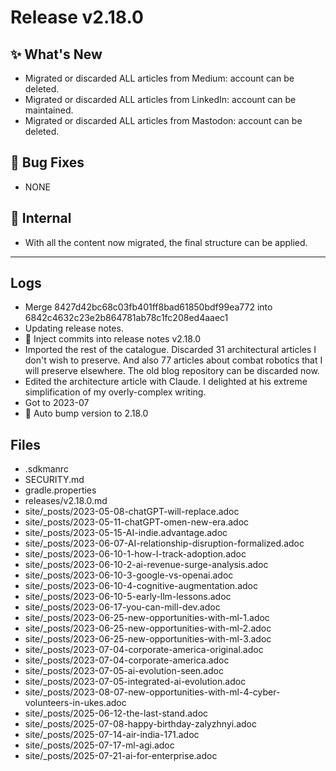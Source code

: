 # Release v2.18.0

## ✨ What's New

- Migrated or discarded ALL articles from Medium: account can be deleted.
- Migrated or discarded ALL articles from LinkedIn: account can be maintained.
- Migrated or discarded ALL articles from Mastodon: account can be deleted.

## 🐛 Bug Fixes

- NONE

## 🔬 Internal

- With all the content now migrated, the final structure can be applied.

---

## Logs

- Merge 8427d42bc68c03fb401ff8bad61850bdf99ea772 into 6842c4632c23e2b864781ab78c1fc208ed4aaec1
- Updating release notes.
- 📝 Inject commits into release notes v2.18.0
- Imported the rest of the catalogue. Discarded 31 architectural articles I don't wish to preserve. And also 77 articles about combat robotics that I will preserve elsewhere. The old blog repository can be discarded now.
- Edited the architecture article with Claude. I delighted at his extreme simplification of my overly-complex writing.
- Got to 2023-07
- 🔼 Auto bump version to 2.18.0


## Files

- .sdkmanrc
- SECURITY.md
- gradle.properties
- releases/v2.18.0.md
- site/_posts/2023-05-08-chatGPT-will-replace.adoc
- site/_posts/2023-05-11-chatGPT-omen-new-era.adoc
- site/_posts/2023-05-15-AI-indie.advantage.adoc
- site/_posts/2023-06-07-AI-relationship-disruption-formalized.adoc
- site/_posts/2023-06-10-1-how-I-track-adoption.adoc
- site/_posts/2023-06-10-2-ai-revenue-surge-analysis.adoc
- site/_posts/2023-06-10-3-google-vs-openai.adoc
- site/_posts/2023-06-10-4-cognitive-augmentation.adoc
- site/_posts/2023-06-10-5-early-llm-lessons.adoc
- site/_posts/2023-06-17-you-can-mill-dev.adoc
- site/_posts/2023-06-25-new-opportunities-with-ml-1.adoc
- site/_posts/2023-06-25-new-opportunities-with-ml-2.adoc
- site/_posts/2023-06-25-new-opportunities-with-ml-3.adoc
- site/_posts/2023-07-04-corporate-america-original.adoc
- site/_posts/2023-07-04-corporate-america.adoc
- site/_posts/2023-07-05-ai-evolution-seen.adoc
- site/_posts/2023-07-05-integrated-ai-evolution.adoc
- site/_posts/2023-08-07-new-opportunities-with-ml-4-cyber-volunteers-in-ukes.adoc
- site/_posts/2025-06-12-the-last-stand.adoc
- site/_posts/2025-07-08-happy-birthday-zalyzhnyi.adoc
- site/_posts/2025-07-14-air-india-171.adoc
- site/_posts/2025-07-17-ml-agi.adoc
- site/_posts/2025-07-21-ai-for-enterprise.adoc

